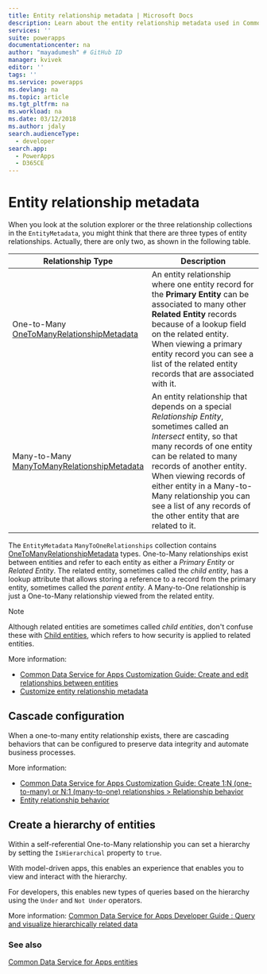 ```yaml
---
title: Entity relationship metadata | Microsoft Docs
description: Learn about the entity relationship metadata used in Common Data Service for Apps.
services: ''
suite: powerapps
documentationcenter: na
author: "mayadumesh" # GitHub ID
manager: kvivek
editor: ''
tags: ''
ms.service: powerapps
ms.devlang: na
ms.topic: article
ms.tgt_pltfrm: na
ms.workload: na
ms.date: 03/12/2018
ms.author: jdaly
search.audienceType: 
  - developer
search.app: 
  - PowerApps
  - D365CE
---
```

<!-- 

This topic was not migrated it was written for PowerApps
Overlap with https://docs.microsoft.com/en-us/dynamics365/customer-engagement/developer/customize-entity-relationship-metadata
Was Mike Carter

 -->
# Entity relationship metadata

When you look at the solution explorer or the three relationship collections in the `EntityMetadata`, you might think that there are three types of entity relationships. Actually, there are only two, as shown in the following table.

|Relationship Type|Description|
|--|--|
|One-to-Many<br />[OneToManyRelationshipMetadata](/dotnet/api/microsoft.xrm.sdk.metadata.onetomanyrelationshipmetadata)|An entity relationship where one entity record for the **Primary Entity** can be associated to many other **Related Entity** records because of a lookup field on the related entity.<br />When viewing a primary entity record you can see a list of the related entity records that are associated with it.|
|Many-to-Many<br />[ManyToManyRelationshipMetadata](/dotnet/api/microsoft.xrm.sdk.metadata.manytomanyrelationshipmetadata)|An entity relationship that depends on a special *Relationship Entity*, sometimes called an *Intersect* entity, so that many records of one entity can be related to many records of another entity.<br />When viewing records of either entity in a Many-to-Many relationship you can see a list of any records of the other entity that are related to it.|

The `EntityMetadata` `ManyToOneRelationships` collection contains [OneToManyRelationshipMetadata](/dotnet/api/microsoft.xrm.sdk.metadata.onetomanyrelationshipmetadata) types. One-to-Many relationships exist between entities and refer to each entity as either a *Primary Entity* or *Related Entity*. The related entity, sometimes called the *child entity*, has a lookup attribute that allows storing a reference to a record from the primary entity, sometimes called the *parent entity*. A Many-to-One relationship is just a One-to-Many relationship viewed from the related entity.

> [!NOTE]
> Although related entities are sometimes called *child entities*, don't confuse these with [Child entities](entity-metadata.md#child-entities), which refers to how security is applied to related entities.

More information:
- [Common Data Service for Apps Customization Guide: Create and edit relationships between entities](/dynamics365/customer-engagement/customize/create-edit-entity-relationships)
- [Customize entity relationship metadata](/dynamics365/customer-engagement/developer/customize-entity-relationship-metadata)

## Cascade configuration

When a one-to-many entity relationship exists, there are cascading behaviors that can be configured to preserve data integrity and automate business processes.

More information:

- [Common Data Service for Apps Customization Guide: Create 1:N (one-to-many) or N:1 (many-to-one) relationships > Relationship behavior](/dynamics365/customer-engagement/customize/create-and-edit-1n-relationships#relationship-behavior)
- [Entity relationship behavior](/dynamics365/customer-engagement/developer/entity-relationship-behavior)

<!-- TODO: include information from here: https://docs.microsoft.com/en-us/dynamics365/customer-engagement/developer/entity-relationship-behavior#configure-entity-relationship-behavior -->


## Create a hierarchy of entities

Within a self-referential One-to-Many relationship you can set a hierarchy by setting the `IsHierarchical` property to `true`.

With model-driven apps, this enables an experience that enables you to view and interact with the hierarchy. 

For developers, this enables new types of queries based on the hierarchy using the `Under` and `Not Under` operators.

More information: [Common Data Service for Apps Developer Guide : Query and visualize hierarchically related data](/dynamics365/customer-engagement/customize/query-visualize-hierarchical-data)

### See also

[Common Data Service for Apps entities](entities.md)
